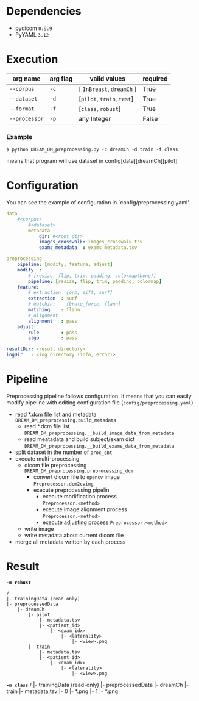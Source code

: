 # Dependencies

* pydicom `0.9.9`
* PyYAML `3.12`


# Execution

| arg name      | arg flag | valid values               | required |
|---------------|----------|----------------------------|----------|
| `--corpus`    | `-c`     | [ `InBreast`, `dreamCh` ]  | True     |
| `--dataset`   | `-d`     | [`pilot`, `train`, `test`] | True     |
| `--format`    | `-f`     | [`class`, `robust`]        | True     |
| `--processor` | `-p`     | any Integer                | False    |

### Example
```Shell
$ python DREAM_DM_preprocessing.py -c dreamCh -d train -f class
```
means that program will use  dataset in config[data][dreamCh][pilot]

# Configuration

You can see the example of configuration in `config/preprocessing.yaml'.

```yaml
data
    #<corpus>
        #<dataset>
        metadata
            dir: #<root dir>
            images_crosswalk: images_crosswalk.tsv
            exams_metadata  : exams_metadata.tsv

preprocessing
    pipeline: [modify, feature, adjust]
    modify  :
        # [resize, flip, trim, padding, colormap(bone)]
        pipeline: [resize, flip, trim, padding, colormap]
    feature:
        # extraction  [orb, sift, surf]
        extraction  : surf
        # matchin:    [brute_force, flann]
        matching    : flann
        # alignment
        alignment   : pass
    adjust:
        rule        : pass
        algo        : pass

resultDir: <result directory>
logDir   : <log directory (info, error)>
```

# Pipeline

Preprocessing pipeline follows configuration. It means that you can easily modify pipeline with editing configuration file (`config/preprocessing.yaml`)

- read *.dcm file list and metadata 
    `DREAM_DM_preprocessing.build_metadata`
    - read *.dcm file list  
    `DREAM_DM_preprocessing.__build_image_data_from_metadata`
    - read meatadata and build subject/exam dict    
    `DREAM_DM_preprocessing.__build_exams_data_from_metadata`
- split dataset in the number of `proc_cnt`
- execute multi-processing
    - dicom file preprocessing  
    `DREAM_DM_preprocessing.preprocessing_dcm`
        - convert dicom file to `opencv` image  
        `Preprocessor.dcm2cvimg`
        - execute preprocessing pipelin
            - execute modification process  
            `Preprocessor.<method>`
            - execute image alignment process   
            `Preprocessor.<method>`
            - execute adjusting process 
            `Preprocessor.<method>`
    - write image
    - write metadata about current dicom file
- merge all metadata written by each process

# Result 

__`-m robust`__
```
/
|- trainingData (read-only)
|- preprocessedData
    |- dreamCh
        |- pilot
            |- metadata.tsv
            |- <patient_id>
                |- <exam_idx>
                    |- <laterality>
                        |- <view>.png
        |- train
            |- metadata.tsv
            |- <patient_id>
                |- <exam_idx>
                    |- <laterality>
                        |- <view>.png
```

__`-m class`__
/
|- trainingData (read-only)
|- preprocessedData
    |- dreamCh
        |- train
            |- metadata.tsv
            |- 0
                |- *.png
            |- 1
                |- *.png
